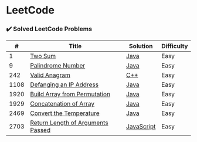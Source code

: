 LeetCode
========

### ✔️ Solved LeetCode Problems

| # | Title | Solution | Difficulty |
|---| ----- | -------- | ---------- |
|1|[Two Sum](https://leetcode.com/problems/two-sum/) | [Java](./Solutions/twoSum.java)|Easy|
|9|[Palindrome Number](https://leetcode.com/problems/palindrome-number/) | [Java](./Solutions/palindroneNumber.java)|Easy|
|242|[Valid Anagram](https://leetcode.com/problems/valid-anagram/)| [C++](./Solutions/validAnagram.cpp) | Easy|
|1108|[Defanging an IP Address](https://leetcode.com/problems/defanging-an-ip-address/) | [Java](./Solutions/defangingAnIPAddress.java)|Easy|
|1920|[Build Array from Permutation](https://leetcode.com/problems/build-array-from-permutation/) | [Java](./Solutions/buildArrayFromPermutation.java)|Easy|
|1929|[Concatenation of Array](https://leetcode.com/problems/concatenation-of-array/) | [Java](./Solutions/concatenationOfArray.java)|Easy|
|2469|[Convert the Temperature](https://leetcode.com/problems/convert-the-temperature/) | [Java](./Solutions/convertTheTemperature.java)|Easy|
|2703|[Return Length of Arguments Passed](https://leetcode.com/problems/return-length-of-arguments-passed/) | [JavaScript](./Solutions/returnLengthOfArgumentsPassed.js)|Easy|

